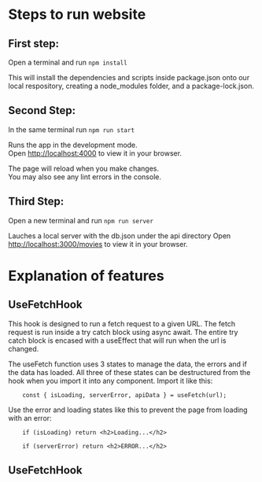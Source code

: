 # Steps to run website

## First step:
Open a terminal and run 
`npm install`

This will install the dependencies and scripts inside package.json onto our local respository, creating a node_modules folder, and a package-lock.json.

## Second Step:
In the same terminal run
`npm run start`

Runs the app in the development mode.\
Open [http://localhost:4000](http://localhost:4000) to view it in your browser.

The page will reload when you make changes.\
You may also see any lint errors in the console.

## Third Step: 
Open a new terminal and run
`npm run server`

Lauches a local server with the db.json under the api directory
Open [http://localhost:3000/movies](http://localhost:3000/movies) to view it in your browser.

# Explanation of features

## UseFetchHook
This hook is designed to run a fetch request to a given URL. The fetch request is run inside a try catch block using async await. The entire try catch block is encased with a useEffect that will run when the url is changed.

The useFetch function uses 3 states to manage the data, the errors and if the data has loaded. All three of these states can be destructured from the hook when you import it into any component.
Import it like this:
```
    const { isLoading, serverError, apiData } = useFetch(url);
```

Use the error and loading states like this to prevent the page from loading with an error:

```
    if (isLoading) return <h2>Loading...</h2>

    if (serverError) return <h2>ERROR...</h2>
```

## UseFetchHook
